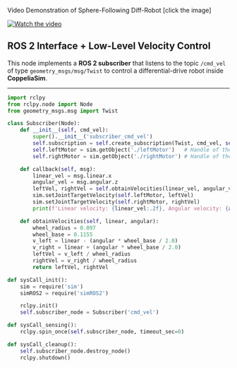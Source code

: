Video Demonstration of Sphere-Following Diff-Robot [click the image]

[![Watch the video](https://img.youtube.com/vi/rvQTukPbEp0/maxresdefault.jpg)](https://youtu.be/rvQTukPbEp0 )


## ROS 2 Interface + Low-Level Velocity Control

This node implements a **ROS 2 subscriber** that listens to the topic `/cmd_vel` of type `geometry_msgs/msg/Twist` to control a differential-drive robot inside **CoppeliaSim**.

---

```python
import rclpy
from rclpy.node import Node
from geometry_msgs.msg import Twist

class Subscriber(Node):
    def __init__(self, cmd_vel):
        super().__init__('subscriber_cmd_vel')
        self.subscription = self.create_subscription(Twist, cmd_vel, self.callback, 10)
        self.leftMotor = sim.getObject('./leftMotor')   # Handle of the left motor
        self.rightMotor = sim.getObject('./rightMotor') # Handle of the right motor

    def callback(self, msg):
        linear_vel = msg.linear.x
        angular_vel = msg.angular.z
        leftVel, rightVel = self.obtainVelocities(linear_vel, angular_vel)
        sim.setJointTargetVelocity(self.leftMotor, leftVel)
        sim.setJointTargetVelocity(self.rightMotor, rightVel)
        print(f'Linear velocity: {linear_vel:.2f}, Angular velocity: {angular_vel:.2f}')

    def obtainVelocities(self, linear, angular):
        wheel_radius = 0.097
        wheel_base = 0.1155
        v_left = linear - (angular * wheel_base / 2.0)
        v_right = linear + (angular * wheel_base / 2.0)
        leftVel = v_left / wheel_radius
        rightVel = v_right / wheel_radius
        return leftVel, rightVel

def sysCall_init():
    sim = require('sim')
    simROS2 = require('simROS2')

    rclpy.init()
    self.subscriber_node = Subscriber('cmd_vel')

def sysCall_sensing():
    rclpy.spin_once(self.subscriber_node, timeout_sec=0)

def sysCall_cleanup():
    self.subscriber_node.destroy_node()
    rclpy.shutdown()
```



